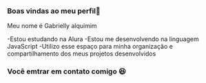 ### Boas vindas ao meu perfil💋

Meu nome é Gabrielly alquimim

-Estou estudando na Alura
-Estou me desenvolvendo na linguagem JavaScript
-Utilizo esse espaço para minha organização e compartilhamento dos meus projetos desenvolvidos 

### Você emtrar em contato comigo 😆

